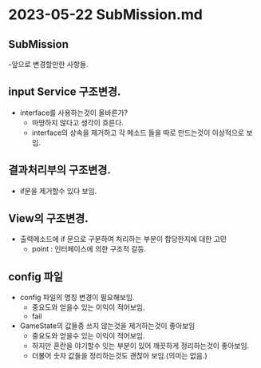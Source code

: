 # 2023-05-22 SubMission.md
## SubMission
-앞으로 변경할만한 사항들.
## input Service 구조변경.
- interface를 사용하는것이 올바른가?
	- 마땅하지 않다고 생각이 흐른다.
	- interface의 상속을 제거하고 각 메소드 들을 따로 만드는것이 이상적으로 보임.

## 결과처리부의 구조변경.
- if문을 제거할수 있다 보임.

## View의 구조변경.
- 출력메소드에 if 문으로 구분하여 처리하는 부분이 합당한지에 대한 고민
	- point : 인터페이스에 의한 구조적 갈등.

## config 파일
- config 파일의 명칭 변경이 필요해보임.
	- 중요도와 얻을수 있는 이익이 적어보임.
	- fail
- GameState의 값들중 쓰지 않는것을 제거하는것이 좋아보임
	- 중요도와 얻을수 있는 이익이 적어보임.
	- 하지만 혼란을 야기할수 잇는 부분이 있어 깨끗하게 정리하는것이 좋아보임.
	- 더불어 숫자 값들을 정리하는것도 괜찮아 보임.(의미는 없음.)